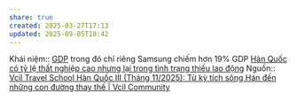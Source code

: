 ```yaml
---
share: true
created: 2025-03-27T17:13
updated: 2025-09-05T10:42
---
```

Khái niệm:: [GDP](../../../%CE%9E%20Kh%C3%A1i%20ni%E1%BB%87m/GDP.md)
trong đó chỉ riêng Samsung chiếm hơn 19% GDP
[Hàn Quốc có tỷ lệ thất nghiệp cao nhưng lại trong tình trạng thiếu lao động](../Kinh%20t%E1%BA%BF%20%C4%91%E1%BB%8Ba%20ch%C3%ADnh%20tr%E1%BB%8B/H%C3%A0n%20Qu%E1%BB%91c%20c%C3%B3%20t%E1%BB%B7%20l%E1%BB%87%20th%E1%BA%A5t%20nghi%E1%BB%87p%20cao%20nh%C6%B0ng%20l%E1%BA%A1i%20trong%20t%C3%ACnh%20tr%E1%BA%A1ng%20thi%E1%BA%BFu%20lao%20%C4%91%E1%BB%99ng.md)
Nguồn:: [Vcil Travel School Hàn Quốc III (Tháng 11/2025): Từ kỳ tích sông Hán đến những con đường thay thế \| Vcil Community](https://www.vcil.community/event-details/vts-han-quoc-3)